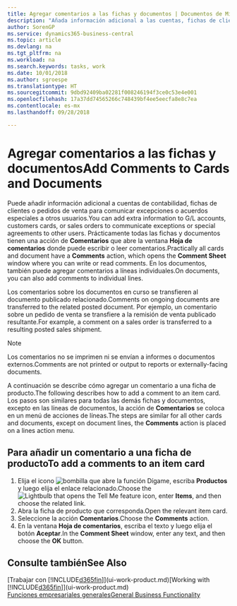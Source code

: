```yaml
---
title: Agregar comentarios a las fichas y documentos | Documentos de Microsoft
description: "Añada información adicional a las cuentas, fichas de clientes o pedidos de ventas para comunicar acuerdos, como un precio especial o un método de entrega, a otros usuarios."
author: SorenGP
ms.service: dynamics365-business-central
ms.topic: article
ms.devlang: na
ms.tgt_pltfrm: na
ms.workload: na
ms.search.keywords: tasks, work
ms.date: 10/01/2018
ms.author: sgroespe
ms.translationtype: HT
ms.sourcegitcommit: 9dbd92409ba02281f008246194f3ce0c53e4e001
ms.openlocfilehash: 17a37dd74565266c748439bf4ee5eecfa8e8c7ea
ms.contentlocale: es-mx
ms.lasthandoff: 09/28/2018

---
```

# <a name="add-comments-to-cards-and-documents"></a><span data-ttu-id="b4f25-103">Agregar comentarios a las fichas y documentos</span><span class="sxs-lookup"><span data-stu-id="b4f25-103">Add Comments to Cards and Documents</span></span>
<span data-ttu-id="b4f25-104">Puede añadir información adicional a cuentas de contabilidad, fichas de clientes o pedidos de venta para comunicar excepciones o acuerdos especiales a otros usuarios.</span><span class="sxs-lookup"><span data-stu-id="b4f25-104">You can add extra information to G/L accounts, customers cards, or sales orders to communicate exceptions or special agreements to other users.</span></span>
<span data-ttu-id="b4f25-105">Prácticamente todas las fichas y documentos tienen una acción de **Comentarios** que abre la ventana **Hoja de comentarios** donde puede escribir o leer comentarios.</span><span class="sxs-lookup"><span data-stu-id="b4f25-105">Practically all cards and document have a **Comments** action, which opens the **Comment Sheet** window where you can write or read comments.</span></span> <span data-ttu-id="b4f25-106">En los documentos, también puede agregar comentarios a líneas individuales.</span><span class="sxs-lookup"><span data-stu-id="b4f25-106">On documents, you can also add comments to individual lines.</span></span>

<span data-ttu-id="b4f25-107">Los comentarios sobre los documentos en curso se transfieren al documento publicado relacionado.</span><span class="sxs-lookup"><span data-stu-id="b4f25-107">Comments on ongoing documents are transferred to the related posted document.</span></span> <span data-ttu-id="b4f25-108">Por ejemplo, un comentario sobre un pedido de venta se transfiere a la remisión de venta publicado resultante.</span><span class="sxs-lookup"><span data-stu-id="b4f25-108">For example, a comment on a sales order is transferred to a resulting posted sales shipment.</span></span>

> [!NOTE]
> <span data-ttu-id="b4f25-109">Los comentarios no se imprimen ni se envían a informes o documentos externos.</span><span class="sxs-lookup"><span data-stu-id="b4f25-109">Comments are not printed or output to reports or externally-facing documents.</span></span>

<span data-ttu-id="b4f25-110">A continuación se describe cómo agregar un comentario a una ficha de producto.</span><span class="sxs-lookup"><span data-stu-id="b4f25-110">The following describes how to add a comment to an item card.</span></span> <span data-ttu-id="b4f25-111">Los pasos son similares para todas las demás fichas y documentos, excepto en las líneas de documentos, la acción de **Comentarios** se coloca en un menú de acciones de líneas.</span><span class="sxs-lookup"><span data-stu-id="b4f25-111">The steps are similar for all other cards and documents, except on document lines, the **Comments** action is placed on a lines action menu.</span></span>

## <a name="to-add-a-comments-to-an-item-card"></a><span data-ttu-id="b4f25-112">Para añadir un comentario a una ficha de producto</span><span class="sxs-lookup"><span data-stu-id="b4f25-112">To add a comments to an item card</span></span>
1. <span data-ttu-id="b4f25-113">Elija el icono ![bombilla que abre la función Dígame](media/ui-search/search_small.png "Dígame que desea hacer"), escriba **Productos** y luego elija el enlace relacionado.</span><span class="sxs-lookup"><span data-stu-id="b4f25-113">Choose the ![Lightbulb that opens the Tell Me feature](media/ui-search/search_small.png "Tell me what you want to do") icon, enter **Items**, and then choose the related link.</span></span>
2. <span data-ttu-id="b4f25-114">Abra la ficha de producto que corresponda.</span><span class="sxs-lookup"><span data-stu-id="b4f25-114">Open the relevant item card.</span></span>
3. <span data-ttu-id="b4f25-115">Seleccione la acción **Comentarios**.</span><span class="sxs-lookup"><span data-stu-id="b4f25-115">Choose the **Comments** action.</span></span>
4. <span data-ttu-id="b4f25-116">En la ventana **Hoja de comentarios**, escriba el texto y luego elija el botón **Aceptar**.</span><span class="sxs-lookup"><span data-stu-id="b4f25-116">In the **Comment Sheet** window, enter any text, and then choose the **OK** button.</span></span>

## <a name="see-also"></a><span data-ttu-id="b4f25-117">Consulte también</span><span class="sxs-lookup"><span data-stu-id="b4f25-117">See Also</span></span>
<span data-ttu-id="b4f25-118">[Trabajar con [!INCLUDE[d365fin](includes/d365fin_md.md)]](ui-work-product.md)</span><span class="sxs-lookup"><span data-stu-id="b4f25-118">[Working with [!INCLUDE[d365fin](includes/d365fin_md.md)]](ui-work-product.md)</span></span>  
[<span data-ttu-id="b4f25-119">Funciones empresariales generales</span><span class="sxs-lookup"><span data-stu-id="b4f25-119">General Business Functionality</span></span>](ui-across-business-areas.md)

